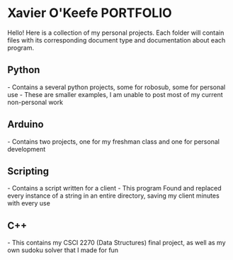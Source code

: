 <h1>Xavier O'Keefe PORTFOLIO</h1>
Hello! Here is a collection of my personal projects. Each folder will contain files with its corresponding document type and documentation about each program. 

<h2>Python</h2>
- Contains a several python projects, some for robosub, some for personal use
- These are smaller examples, I am unable to post most of my current non-personal work

<h2>Arduino</h2>
- Contains two projects, one for my freshman class and one for personal development

<h2>Scripting</h2>
- Contains a script written for a client
- This program Found and replaced every instance of a string in an entire directory, saving my client minutes with every use

<h2>C++</h2>
- This contains my CSCI 2270 (Data Structures) final project, as well as my own sudoku solver that I made for fun



